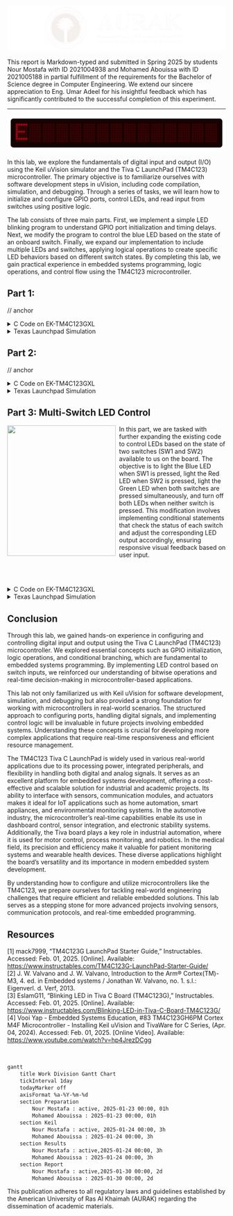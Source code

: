 <p align="center">
  <img src="Photos/Banner.png"/>
</p>

This report is Markdown-typed and submitted in Spring 2025 by students Nour Mostafa with ID 2021004938 and Mohamed Abouissa with ID 2021005188 in partial fulfillment of the requirements for the Bachelor of Science degree in Computer Engineering. We extend our sincere appreciation to Eng. Umar Adeel for his insightful feedback which has significantly contributed to the successful completion of this experiment.


---

<p align="center">
  <img src="Photos/header.gif"/>
</p>

In this lab, we explore the fundamentals of digital input and output (I/O) using the Keil uVision simulator and the Tiva C LaunchPad (TM4C123) microcontroller. The primary objective is to familiarize ourselves with software development steps in uVision, including code compilation, simulation, and debugging. Through a series of tasks, we will learn how to initialize and configure GPIO ports, control LEDs, and read input from switches using positive logic.

The lab consists of three main parts. First, we implement a simple LED blinking program to understand GPIO port initialization and timing delays. Next, we modify the program to control the blue LED based on the state of an onboard switch. Finally, we expand our implementation to include multiple LEDs and switches, applying logical operations to create specific LED behaviors based on different switch states. By completing this lab, we gain practical experience in embedded systems programming, logic operations, and control flow using the TM4C123 microcontroller.

## Part 1: 

// anchor

<details>
  <summary>C Code on EK-TM4C123GXL</summary>
<br>

```C

```

// anchor

</details>


<details>
  <summary>Texas Launchpad Simulation</summary>
	
<br>



// anchor
	
</details>





## Part 2:

// anchor

<details>
<summary>C Code on EK-TM4C123GXL</summary>
<br>

``` C


```



// anchor
</details>

<details>
  <summary>Texas Launchpad Simulation</summary>
	<br>


// anchor

</details>

## Part 3: Multi-Switch LED Control

<img src="Photos/part3.gif" width="250" height="300" align="left">
<img src="Photos/transparentpic.png" width="8" height="300" align="left">

In this part, we are tasked with further expanding the existing code to control LEDs based on the state of two switches (SW1 and SW2) available to us on the board. The objective is to light the Blue LED when SW1 is pressed, light the Red LED when SW2 is pressed, light the Green LED when both switches are pressed simultaneously, and turn off both LEDs when neither switch is pressed. This modification involves implementing conditional statements that check the status of each switch and adjust the corresponding LED output accordingly, ensuring responsive visual feedback based on user input.

<br clear="left"><br>

<details>
<summary>C Code on EK-TM4C123GXL</summary>
<br>

``` C


```

// anchor change with our gif or place on the left



// anchor
</details>

<details>
  <summary>Texas Launchpad Simulation</summary>
	<br>


// anchor

<br>


</details>

## Conclusion

Through this lab, we gained hands-on experience in configuring and controlling digital input and output using the Tiva C LaunchPad (TM4C123) microcontroller. We explored essential concepts such as GPIO initialization, logic operations, and conditional branching, which are fundamental to embedded systems programming. By implementing LED control based on switch inputs, we reinforced our understanding of bitwise operations and real-time decision-making in microcontroller-based applications. <br>

This lab not only familiarized us with Keil uVision for software development, simulation, and debugging but also provided a strong foundation for working with microcontrollers in real-world scenarios. The structured approach to configuring ports, handling digital signals, and implementing control logic will be invaluable in future projects involving embedded systems. Understanding these concepts is crucial for developing more complex applications that require real-time responsiveness and efficient resource management. <br>

The TM4C123 Tiva C LaunchPad is widely used in various real-world applications due to its processing power, integrated peripherals, and flexibility in handling both digital and analog signals. It serves as an excellent platform for embedded systems development, offering a cost-effective and scalable solution for industrial and academic projects. Its ability to interface with sensors, communication modules, and actuators makes it ideal for IoT applications such as home automation, smart appliances, and environmental monitoring systems. In the automotive industry, the microcontroller’s real-time capabilities enable its use in dashboard control, sensor integration, and electronic stability systems. Additionally, the Tiva board plays a key role in industrial automation, where it is used for motor control, process monitoring, and robotics. In the medical field, its precision and efficiency make it valuable for patient monitoring systems and wearable health devices. These diverse applications highlight the board’s versatility and its importance in modern embedded system development. <br>

By understanding how to configure and utilize microcontrollers like the TM4C123, we prepare ourselves for tackling real-world engineering challenges that require efficient and reliable embedded solutions. This lab serves as a stepping stone for more advanced projects involving sensors, communication protocols, and real-time embedded programming.

## Resources

[1] mack7999, “TM4C123G LaunchPad Starter Guide,” Instructables. Accessed: Feb. 01, 2025. [Online]. Available: <br> https://www.instructables.com/TM4C123G-LaunchPad-Starter-Guide/  
[2] J. W. Valvano and J. W. Valvano, Introduction to the Arm® Cortex(TM)-M3, 4. ed. in Embedded systems / Jonathan W. Valvano, no. 1. s.l.: Eigenverl. d. Verf, 2013.  
[3] EslamG11, “Blinking LED in Tiva C Board (TM4C123G),” Instructables. Accessed: Feb. 01, 2025. [Online]. Available: <br> https://www.instructables.com/Blinking-LED-in-Tiva-C-Board-TM4C123G/  
[4] Vooi Yap - Embedded Systems Education, #83 TM4C123GH6PM Cortex M4F Microcontroller - Installing Keil uVision and TivaWare for C Series, (Apr. 04, 2024). Accessed: Feb. 01, 2025. [Online Video]. Available: <br> https://www.youtube.com/watch?v=hp4JrezDCgg


<br>

```mermaid
gantt
    title Work Division Gantt Chart
    tickInterval 1day
    todayMarker off
    axisFormat %a-%Y-%m-%d
    section Preparation         
        Nour Mostafa : active, 2025-01-23 00:00, 01h
        Mohamed Abouissa : 2025-01-23 00:00, 01h
    section Keil         
        Nour Mostafa : active, 2025-01-24 00:00, 3h
        Mohamed Abouissa : 2025-01-24 00:00, 3h
    section Results       
        Nour Mostafa : active,2025-01-24 00:00, 3h
        Mohamed Abouissa : 2025-01-24 00:00, 3h
    section Report
        Nour Mostafa : active,2025-01-30 00:00, 2d
        Mohamed Abouissa : 2025-01-30 00:00, 2d
```

This publication adheres to all regulatory laws and guidelines established by the American University of Ras Al Khaimah (AURAK) regarding the dissemination of academic materials.
